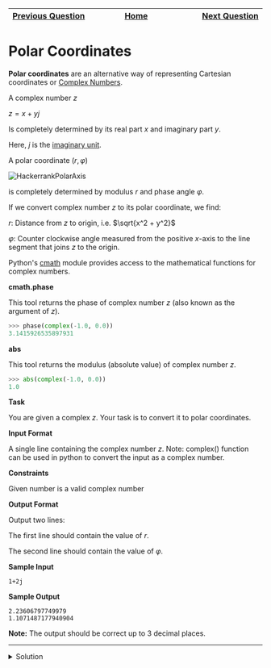 | <img width=1000>[Previous Question](https://github.com/Kevin-Lago/python-hackerrank-solutions/tree/main/src/python/sets/check_strict_superset)</img> | <img width=1000>[Home](https://github.com/Kevin-Lago/python-hackerrank-solutions)</img> | <img width=1000>[Next Question](https://github.com/Kevin-Lago/python-hackerrank-solutions/tree/main/src/python/math/find_angle_mbc)</img> |
|:---|:---:|---:|

# Polar Coordinates

__Polar coordinates__ are an alternative way of representing Cartesian coordinates or [Complex Numbers](https://en.wikipedia.org/wiki/Complex_number).

A complex number $z$

$z = x + yj$

Is completely determined by its real part $x$ and imaginary part $y$.

Here, $j$ is the [imaginary unit]().

A polar coordinate ($r, \varphi$)

![HackerrankPolarAxis](1.png)

is completely determined by modulus $r$ and phase angle $\varphi$.

If we convert complex number $z$ to its polar coordinate, we find:

$r$: Distance from $z$ to origin, i.e. $\sqrt{x^2 + y^2}$

$\varphi$: Counter clockwise angle measured from the positive $x$-axis to the line segment that joins $z$ to the origin.

Python's [cmath]() module provides access to the mathematical functions for complex numbers.

__cmath.phase__

This tool returns the phase of complex number $z$ (also known as the argument of $z$).

```python
>>> phase(complex(-1.0, 0.0))
3.1415926535897931
```

__abs__

This tool returns the modulus (absolute value) of complex number $z$.

```python
>>> abs(complex(-1.0, 0.0))
1.0
```

__Task__

You are given a complex $z$. Your task is to convert it to polar coordinates.

__Input Format__

A single line containing the complex number $z$. Note: complex() function can be used in python to convert the input as a complex number.

__Constraints__

Given number is a valid complex number

__Output Format__

Output two lines:

The first line should contain the value of $r$.

The second line should contain the value of $\varphi$.

__Sample Input__

```
1+2j
```

__Sample Output__

```
2.23606797749979 
1.1071487177940904
```

__Note:__ The output should be correct up to 3 decimal places.

---

<details><summary>Solution</summary>
    
```python
from math import sqrt, atan2
import re

if __name__ == '__main__':
    z = input()
    x = int(re.match(r"^-?\d+", z).group())
    y = int(re.split(r"^-?\d+", z)[1][:-1])

    print(sqrt(x**2 + y**2))
    print(atan2(y, x))
```
</details>